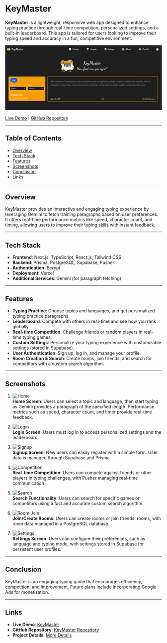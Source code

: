 
# KeyMaster

**KeyMaster** is a lightweight, responsive web app designed to enhance typing practice through real-time competition, personalized settings, and a built-in leaderboard. This app is tailored for users looking to improve their typing speed and accuracy in a fun, competitive environment. 

![KeyMaster Home](public/km/km_home.png)

[Live Demo](http://keymaster-type.vercel.app) | [GitHub Repository](https://github.com/ahmedrioueche/keymaster)

---

## Table of Contents

- [Overview](#overview)
- [Tech Stack](#tech-stack)
- [Features](#features)
- [Screenshots](#screenshots)
- [Conclusion](#conclusion)
- [Links](#links)

---

## Overview

KeyMaster provides an interactive and engaging typing experience by leveraging Gemini to fetch training paragraphs based on user preferences. It offers real-time performance metrics like speed, character count, and timing, allowing users to improve their typing skills with instant feedback.

---

## Tech Stack

- **Frontend**: Next.js, TypeScript, React.js, Tailwind CSS
- **Backend**: Prisma, PostgreSQL, Supabase, Pusher
- **Authentication**: Bcrypt
- **Deployment**: Vercel
- **Additional Services**: Gemini (for paragraph fetching)

---

## Features

- **Typing Practice**: Choose topics and languages, and get personalized typing practice paragraphs.
- **Leaderboard**: Compete with others in real-time and see how you rank globally.
- **Real-time Competition**: Challenge friends or random players in real-time typing games.
- **Custom Settings**: Personalize your typing experience with customizable settings (stored in Supabase).
- **User Authentication**: Sign up, log in, and manage your profile.
- **Room Creation & Search**: Create rooms, join friends, and search for competitors with a custom search algorithm.

---

## Screenshots

1. ![Home](./km/km_home.png)  
   **Home Screen**: Users can select a topic and language, then start typing as Gemini provides a paragraph of the specified length. Performance metrics such as speed, character count, and timer provide real-time feedback.

2. ![Login](./km/km_login.png)  
   **Login Screen**: Users must log in to access personalized settings and the leaderboard.

3. ![Signup](./km/km_signup.png)  
   **Signup Screen**: New users can easily register with a simple form. User data is managed through Supabase and Prisma.

4. ![Competition](./km/km_compete.png)  
   **Real-time Competition**: Users can compete against friends or other players in typing challenges, with Pusher managing real-time communication.

5. ![Search](./km/km_search.png)  
   **Search Functionality**: Users can search for specific games or competitors using a fast and accurate custom search algorithm.

6. ![Room Join](./km/km_join.png)  
   **Join/Create Rooms**: Users can create rooms or join friends' rooms, with room data managed in a PostgreSQL database.

7. ![Settings](./km/km_settings.png)  
   **Settings Screen**: Users can configure their preferences, such as language and typing mode, with settings stored in Supabase for persistent user profiles.

---

## Conclusion

KeyMaster is an engaging typing game that encourages efficiency, competition, and improvement. Future plans include incorporating Google Ads for monetization.

---

## Links

- **Live Demo**: [KeyMaster](http://keymaster-type.vercel.app)
- **GitHub Repository**: [KeyMaster Repository](https://github.com/ahmedrioueche/keymaster)
- **Project Details**: [More Details](./projects/3)
